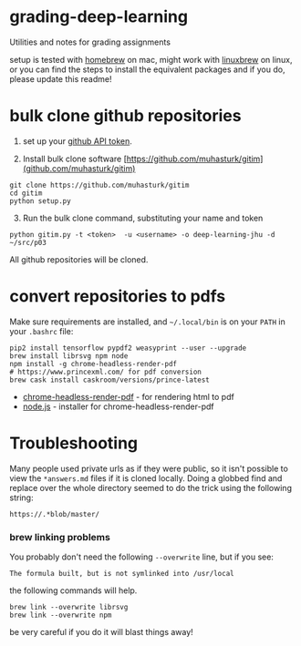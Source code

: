 # grading-deep-learning
Utilities and notes for grading assignments

setup is tested with [homebrew](brew.sh) on mac,
might work with [linuxbrew](http://linuxbrew.sh) on linux,
or you can find the steps to install the equivalent packages
and if you do, please update this readme!

# bulk clone github repositories

1. set up your [github API token](https://developer.github.com/v3/auth/).

2. Install bulk clone software [https://github.com/muhasturk/gitim](github.com/muhasturk/gitim)

```
git clone https://github.com/muhasturk/gitim
cd gitim
python setup.py
```

3. Run the bulk clone command, substituting your name and token

```
python gitim.py -t <token>  -u <username> -o deep-learning-jhu -d ~/src/p03
```

All github repositories will be cloned.

# convert repositories to pdfs

Make sure requirements are installed, and `~/.local/bin` is on your `PATH` in your `.bashrc` file:

```
pip2 install tensorflow pypdf2 weasyprint --user --upgrade
brew install librsvg npm node
npm install -g chrome-headless-render-pdf
# https://www.princexml.com/ for pdf conversion
brew cask install caskroom/versions/prince-latest
```

- [chrome-headless-render-pdf](https://www.npmjs.com/package/chrome-headless-render-pdf) - for rendering html to pdf
- [node.js](https://changelog.com/posts/install-node-js-with-homebrew-on-os-x) - installer for chrome-headless-render-pdf


# Troubleshooting

Many people used private urls as if they were public, so it isn't possible to view the `*answers.md` files if it is cloned locally.
Doing a globbed find and replace over the whole
directory seemed to do the trick using the
following string:

```
https://.*blob/master/
```


### brew linking problems

You probably don't need the following `--overwrite` line, but if you see:

```
The formula built, but is not symlinked into /usr/local
```

the following commands will help.
```
brew link --overwrite librsvg
brew link --overwrite npm
```
be very careful if you do it will blast things away!